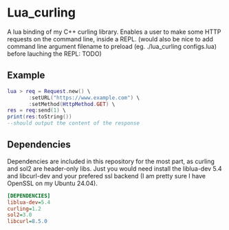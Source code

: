 # Lua_curling
A lua binding of my C++ curling library. Enables a user to make some HTTP requests on the command line, inside a REPL. (would also be nice to add command line argument filename to preload (eg. ./lua_curling configs.lua) before lauching the REPL: TODO)

## Example
```lua
lua > req = Request.new() \
       :setURL("https://www.example.com") \
       :setMethod(HttpMethod.GET) \
res = req:send(1) \
print(res:toString())
--should output the content of the response
```

## Dependencies
Dependencies are included in this repository for the most part, as curling and sol2 are header-only libs.
Just you would need install the liblua-dev 5.4 and libcurl-dev and your prefered ssl backend (I am pretty sure I have OpenSSL on my Ubuntu 24.04).

```ini
[DEPENDENCIES]
liblua-dev=5.4
curling=1.2
sol2=3.0
libcurl=8.5.0
```
